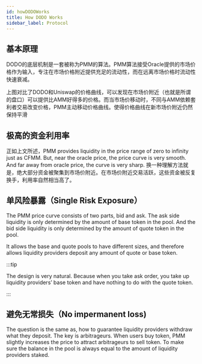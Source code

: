 ```yaml
---
id: howDODOWorks
title: How DODO Works
sidebar_label: Protocol
---
```


## 基本原理

DODO的底层机制是一套被称为PMM的算法。PMM算法接受Oracle提供的市场价格作为输入，专注在市场价格附近提供充足的流动性，而在远离市场价格时流动性快速衰减。

上图对比了DODO和Uniswap的价格曲线，可以发现在市场价附近（也就是所谓的盘口）可以提供比AMM好得多的价格。而当市场价移动时，不同与AMM依赖套利者交易改变价格，PMM主动移动价格曲线。使得价格曲线在新市场价附近仍然保持平滑

## 极高的资金利用率

正如上文所述，PMM provides liquidity in the price range of zero to infinity just as CFMM. But, near the oracle price, the price curve is very smooth. And far away from oracle price, the curve is very sharp. 换一种理解方法就是，绝大部分资金被聚集到市场价附近。在市场价附近交易活跃，这些资金被反复换手，利用率自然相当高了。

## 单风险暴露（Single Risk Exposure）

The PMM price curve consists of two parts, bid and ask. The ask side liquidity is only determined by the amount of base token in the pool. And the bid side liquidity is only determined by the amount of quote token in the pool. 

It allows the base and quote pools to have different sizes, and therefore allows liquidity providers deposit any amount of quote or base token. 

:::tip

The design is very natural. Because when you take ask order, you take up liquidity providers’ base token and have nothing to do with the quote token.

:::


## 避免无常损失（No impermanent loss)

The question is the same as, how to guarantee liquidity providers withdraw what they deposit. The key is arbitrageurs. When users buy token, PMM slightly increases the price to attract arbitrageurs to sell token. To make sure the balance in the pool is always equal to the amount of liquidity providers staked.
